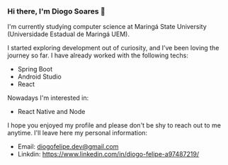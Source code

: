 ### Hi there, I'm Diogo Soares 👋

I'm currently studying computer science at Maringá State University (Universidade Estadual de Maringá UEM). 

I started exploring development out of curiosity, and I’ve been loving the journey so far. I have already worked with the following techs:
- Spring Boot
- Android Studio
- React

Nowadays I'm interested in:
- React Native and Node

I hope you enjoyed my profile and please don't be shy to reach out to me anytime. I'll leave here my personal information: 
- Email: diogofelipe.dev@gmail.com
- Linkdin: https://www.linkedin.com/in/diogo-felipe-a97487219/


<!--
**diogo-dev/diogo-dev** is a ✨ _special_ ✨ repository because its `README.md` (this file) appears on your GitHub profile.

Here are some ideas 
to get you started:

- 🔭 I’m currently working on ...
- 🌱 I’m currently learning ...
- 👯 I’m looking to collaborate on ...
- 🤔 I’m looking for help with ...
- 💬 Ask me about ...
- 📫 How to reach me: ...
- 😄 Pronouns: ...
- ⚡ Fun fact: ...
-->
